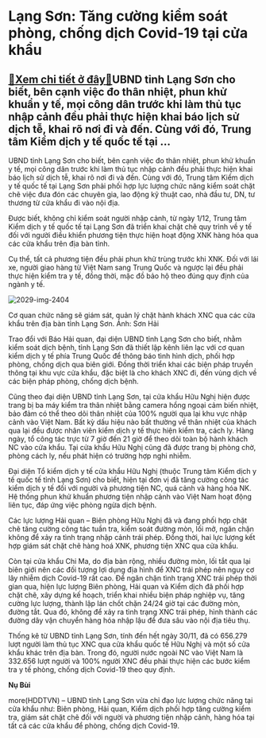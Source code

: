 Lạng Sơn: Tăng cường kiểm soát phòng, chống dịch Covid-19 tại cửa khẩu
======================================================================

[:gift:Xem chi tiết ở đây:gift:](https://hddtvn.com/lang-son-tang-cuong-kiem-soat-phong-chong-dich-covid-19-tai-cua-khau/)UBND tỉnh Lạng Sơn cho biết, bên cạnh việc đo thân nhiệt, phun khử khuẩn y tế, mọi công dân trước khi làm thủ tục nhập cảnh đều phải thực hiện khai báo lịch sử dịch tễ, khai rõ nơi đi và đến. Cùng với đó, Trung tâm Kiểm dịch y tế quốc tế tại …
---------------------------------------------------------------------------------------------------------------------------------------------------------------------------------------------------------------------------------------------------


UBND tỉnh Lạng Sơn cho biết, bên cạnh việc đo thân nhiệt, phun khử khuẩn y tế, mọi công dân trước khi làm thủ tục nhập cảnh đều phải thực hiện khai báo lịch sử dịch tễ, khai rõ nơi đi và đến. Cùng với đó, Trung tâm Kiểm dịch y tế quốc tế tại Lạng Sơn phải phối hợp lực lượng chức năng kiểm soát chặt chẽ việc đưa đón các chuyên gia, lao động kỹ thuật cao, nhà đầu tư, DN, tư thương từ cửa khẩu đi vào nội địa.


Được biết, không chỉ kiểm soát người nhập cảnh, từ ngày 1/12, Trung tâm Kiểm dịch y tế quốc tế tại Lạng Sơn đã triển khai chặt chẽ quy trình về y tế đối với người điều khiển phương tiện thực hiện hoạt động XNK hàng hóa qua các cửa khẩu trên địa bàn tỉnh.


Cụ thể, tất cả phương tiện đều phải phun khử trùng trước khi XNK. Đối với lái xe, người giao hàng từ Việt Nam sang Trung Quốc và ngược lại đều phải thực hiện kiểm tra y tế, đồng thời, mặc đồ bảo hộ theo đúng quy định của ngành y tế.





![2029-img-2404](https://hddtvn.com/wp-content/uploads/2021/01/2029_IMG_2404.jpg "Cơ quan chức năng sẽ giám sát, quản lý chặt số lao động nếu được phê duyệt phương án. Ảnh: Sơn Hải")


Cơ quan chức năng sẽ giám sát, quản lý chặt hành khách XNC qua các cửa khẩu trên địa bàn tỉnh Lạng Sơn. Ảnh: Sơn Hải



Trao đổi với Báo Hải quan, đại diện UBND tỉnh Lạng Sơn cho biết, nhằm kiểm soát dịch bệnh, tỉnh Lạng Sơn đã thiết lập kênh liên lạc với cơ quan kiểm dịch y tế phía Trung Quốc để thông báo tình hình dịch, phối hợp phòng, chống dịch qua biên giới. Đồng thời triển khai các biện pháp truyền thông tại khu vực cửa khẩu, đặc biệt là cho khách XNC đi, đến vùng dịch về các biện pháp phòng, chống dịch bệnh.


Cũng theo đại diện UBND tỉnh Lạng Sơn, tại cửa khẩu Hữu Nghị hiện được trang bị ba máy kiểm tra thân nhiệt bằng camera hồng ngoại cảm biến nhiệt, bảo đảm có thể theo dõi thân nhiệt của 100% người qua lại khu vực nhập cảnh vào Việt Nam. Bất kỳ dấu hiệu nào bất thường về thân nhiệt của khách qua lại đều được nhân viên kiểm dịch y tế thực hiện kiểm tra, cách ly. Hàng ngày, tổ công tác trực từ 7 giờ đến 21 giờ để theo dõi toàn bộ hành khách NC vào cửa khẩu. Tại cửa khẩu Hữu Nghị cũng đã được trang bị phòng chờ, phòng cách ly, nếu phát hiện có trường hợp nghi nhiễm.


Đại diện Tổ kiểm dịch y tế cửa khẩu Hữu Nghị (thuộc Trung tâm Kiểm dịch y tế quốc tế tỉnh Lạng Sơn) cho biết, hiện tại đơn vị đã tăng cường công tác kiểm dịch y tế đối với người và phương tiện NC, quá cảnh và hàng hóa NK. Hệ thống phun khử khuẩn phương tiện nhập cảnh vào Việt Nam hoạt động liên tục, đáp ứng việc phòng ngừa dịch bệnh.


Các lực lượng Hải quan – Biên phòng Hữu Nghị đã và đang phối hợp chặt chẽ tăng cường công tác tuần tra, kiểm soát đường mòn, lối mở, ngăn chặn không để xảy ra tình trạng nhập cảnh trái phép. Đồng thời, hai lực lượng kết hợp giám sát chặt chẽ hàng hoá XNK, phương tiện XNC qua cửa khẩu.


Còn tại cửa khẩu Chi Ma, do địa bàn rộng, nhiều đường mòn, lối tắt qua lại biên giới nên các đối tượng lợi dụng địa hình để XNC trái phép nên nguy cơ lây nhiễm dịch Covid-19 rất cao. Để ngăn chặn tình trạng XNC trái phép thời gian qua, hiện lực lượng Biên phòng, Hải quan và Kiểm dịch đã phối hợp chặt chẽ, xây dựng kế hoạch, triển khai nhiều biện pháp nghiệp vụ, tăng cường lực lượng, thành lập lán chốt chặn 24/24 giờ tại các đường mòn, đường tắt. Qua đó, không để xảy ra tình trạng XNC trái phép, hình thành các đường dây vận chuyển hàng hóa nhập lậu để đưa sâu vào nội địa tiêu thụ.





Thống kê từ UBND tỉnh Lạng Sơn, tính đến hết ngày 30/11, đã có 656.279 lượt người làm thủ tục XNC qua cửa khẩu quốc tế Hữu Nghị và một số cửa khẩu khác trên địa bàn. Trong đó, người nước ngoài NC vào Việt Nam là 332.656 lượt người và 100% người XNC đều phải thực hiện các bước kiểm tra y tế phòng, chống dịch Covid-19 theo quy định.




**Nụ Bùi**



more(HDDTVN) – UBND tỉnh Lạng Sơn vừa chỉ đạo lực lượng chức năng tại cửa khẩu như: Biên phòng, Hải quan, Kiểm dịch phối hợp tăng cường kiểm tra, giám sát chặt chẽ đối với người và phương tiện nhập cảnh, hàng hóa tại tất cả các cửa khẩu để phòng, chống dịch Covid-19.

